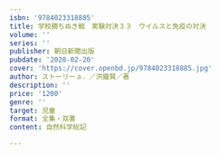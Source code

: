 ```yaml
---
isbn: '9784023318885'
title: 学校勝ちぬき戦　実験対決３３　ウイルスと免疫の対決
volume: ''
series: ''
publisher: 朝日新聞出版
pubdate: '2020-02-20'
cover: 'https://cover.openbd.jp/9784023318885.jpg'
author: ストーリーａ．／洪鐘賢／著
description: ''
price: '1200'
genre: ''
target: 児童
format: 全集・双書
content: 自然科学総記

---
```

